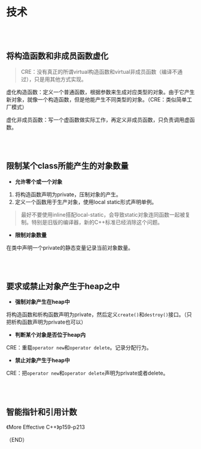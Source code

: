 # 技术    

<br />
<br />

## 将构造函数和非成员函数虚化      

> CRE：没有真正的所谓virtual构造函数和virtual非成员函数（编译不通过），只是用其他方式实现。    

虚化构造函数：定义一个普通函数，根据参数来生成对应类型的对象。由于它产生新对象，就像一个构造函数，但是他能产生不同类型的对象。（CRE：类似简单工厂模式）      

虚化非成员函数：写一个虚函数做实际工作，再定义非成员函数，只负责调用虚函数。    


<br />
<br />

## 限制某个class所能产生的对象数量      

- **允许零个或一个对象**      

1. 将构造函数声明为private，压制对象的产生。    
2. 定义一个函数用于生产对象，使用local static形式声明单例。    

> 最好不要使用inline搭配local-static，会导致static对象连同函数一起被复制。特别是旧版的编译器，新的C++标准已经消除这个问题。    

- **限制对象数量**    

在类中声明一个private的静态变量记录当前对象数量。    

<br />
<br />

## 要求或禁止对象产生于heap之中      

- **强制对象产生在heap中**    

将构造函数和析构函数声明为private，然后定义`create()`和`destroy()`接口。（只把析构函数声明为private也可以）        

- **判断某个对象是否位于heap内**    

CRE：重载`operator new`和`operator delete`。记录分配行为。    


- **禁止对象产生于heap中**    

CRE：把`operator new`和`operator delete`声明为private或者delete。    


<br />
<br />

## 智能指针和引用计数      

《More Effective C++》p159-p213      



（END）    

